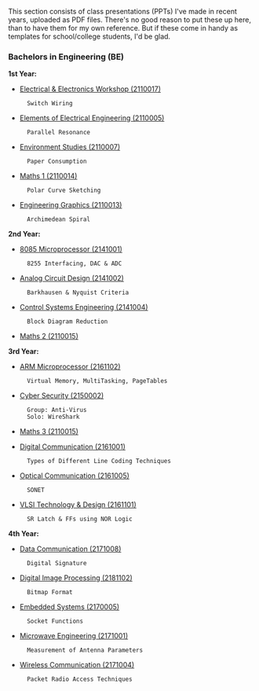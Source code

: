 This section consists of class presentations (PPTs) I've made in recent years, uploaded as PDF files.
There's no good reason to put these up here, than to have them for my own reference.
But if these come in handy as templates for school/college students, I'd be glad.

### Bachelors in Engineering (BE)
**1st Year:**
* [Electrical & Electronics Workshop (2110017)](https://www.gtu.ac.in/syllabus/NEW%20BE/Year-I/2110017.pdf)

		Switch Wiring
* [Elements of Electrical Engineering (2110005)](https://www.gtu.ac.in/syllabus/new%20be/year-i/2110005.pdf)
		
		Parallel Resonance
* [Environment Studies (2110007)](https://www.gtu.ac.in/syllabus/NEW%20BE/Year-I/2110007.pdf)
		
		Paper Consumption
* [Maths 1 (2110014)](https://www.gtu.ac.in/syllabus/NEW%20BE/Year-I/2110014.pdf)
        
		Polar Curve Sketching
* [Engineering Graphics (2110013)](https://www.gtu.ac.in/syllabus/NEW%20BE/Year-I/2110013.pdf)
        
		Archimedean Spiral


**2nd Year:**
* [8085 Microprocessor (2141001)](https://www.gtu.ac.in/syllabus/NEW%20BE/Sem4/2141001.pdf)

		8255 Interfacing, DAC & ADC
* [Analog Circuit Design (2141002)](https://www.gtu.ac.in/syllabus/NEW%20BE/Sem4/2141002.pdf)

		Barkhausen & Nyquist Criteria
* [Control Systems Engineering (2141004)](https://www.gtu.ac.in/syllabus/NEW%20BE/Sem4/2141004.pdf)

		Block Diagram Reduction
* [Maths 2 (2110015)](https://www.gtu.ac.in/syllabus/NEW%20BE/Year-I/2110015.pdf)


**3rd Year:**
* [ARM Microprocessor (2161102)](https://www.gtu.ac.in/syllabus/NEW%20BE/Sem6/2161102.pdf)

		Virtual Memory, MultiTasking, PageTables

* [Cyber Security (2150002)](https://www.gtu.ac.in/syllabus/NEW%20BE/Sem5/2150002.pdf)

		Group: Anti-Virus
		Solo: WireShark
* [Maths 3 (2110015)](https://www.gtu.ac.in/syllabus/NEW%20BE/Year-I/2110015.pdf)
* [Digital Communication (2161001)](https://www.gtu.ac.in/syllabus/NEW%20BE/Sem6/2161001.pdf)

		Types of Different Line Coding Techniques
* [Optical Communication (2161005)](https://www.gtu.ac.in/syllabus/NEW%20BE/Sem6/2161005.pdf)

		SONET
* [VLSI Technology & Design (2161101)](https://www.gtu.ac.in/syllabus/NEW%20BE/Sem6/2161101.pdf)

		SR Latch & FFs using NOR Logic

**4th Year:**
* [Data Communication (2171008)](https://www.gtu.ac.in/syllabus/NEW%20BE/Sem7/2171008.pdf)
  
		Digital Signature
* [Digital Image Processing (2181102)](https://www.gtu.ac.in/syllabus/NEW%20BE/Sem8/2181102.pdf)

		Bitmap Format
* [Embedded Systems (2170005)](https://www.gtu.ac.in/syllabus/NEW%20BE/Sem7/2171005.pdf)

		Socket Functions
* [Microwave Engineering (2171001)](https://www.gtu.ac.in/syllabus/NEW%20BE/Sem7/2171001.pdf)

		Measurement of Antenna Parameters
* [Wireless Communication (2171004)](https://www.gtu.ac.in/syllabus/NEW%20BE/Sem7/2171004.pdf)

		Packet Radio Access Techniques

